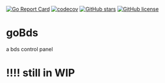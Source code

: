 [![Go Report Card](https://goreportcard.com/badge/github.com/KAIYOHUGO/goBds)](https://goreportcard.com/report/github.com/KAIYOHUGO/goBds)
[![codecov](https://codecov.io/gh/KAIYOHUGO/goBds/branch/master/graph/badge.svg?token=QYC0H93JZD)](https://codecov.io/gh/KAIYOHUGO/goBds)
[![GitHub stars](https://img.shields.io/github/stars/KAIYOHUGO/goBds)](https://github.com/KAIYOHUGO/goBds/stargazers)
[![GitHub license](https://img.shields.io/github/license/KAIYOHUGO/goBds)](https://github.com/KAIYOHUGO/goBds/blob/master/LICENSE)

# goBds


a bds control panel

# !!!! still in WIP